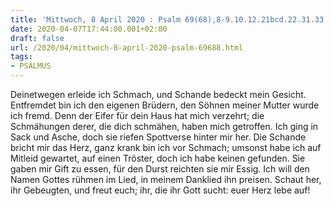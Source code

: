 ```yaml
---
title: 'Mittwoch, 8 April 2020 : Psalm 69(68),8-9.10.12.21bcd.22.31.33.'
date: 2020-04-07T17:44:00.001+02:00
draft: false
url: /2020/04/mittwoch-8-april-2020-psalm-69688.html
tags: 
- PSALMUS
---
```


Deinetwegen erleide ich Schmach, und Schande bedeckt mein Gesicht. Entfremdet bin ich den eigenen Brüdern, den Söhnen meiner Mutter wurde ich fremd. Denn der Eifer für dein Haus hat mich verzehrt; die Schmähungen derer, die dich schmähen, haben mich getroffen. Ich ging in Sack und Asche, doch sie riefen Spottverse hinter mir her. Die Schande bricht mir das Herz, ganz krank bin ich vor Schmach; umsonst habe ich auf Mitleid gewartet, auf einen Tröster, doch ich habe keinen gefunden. Sie gaben mir Gift zu essen, für den Durst reichten sie mir Essig. Ich will den Namen Gottes rühmen im Lied, in meinem Danklied ihn preisen. Schaut her, ihr Gebeugten, und freut euch; ihr, die ihr Gott sucht: euer Herz lebe auf!